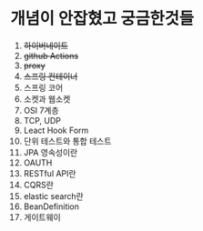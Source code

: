 # 개념이 안잡혔고 궁금한것들

01. ~~하이버네이트~~
02. ~~github Actions~~
03. ~~proxy~~
04. ~~스프링 컨테이너~~
05. 스프링 코어
06. 소켓과 웹소켓
07. OSI 7계층
08. TCP, UDP
09. Leact Hook Form
10. 단위 테스트와 통합 테스트
11. JPA 영속성이란
12. OAUTH
13. RESTful API란
14. CQRS란
15. elastic search란
16. BeanDefinition
17. 게이트웨이
